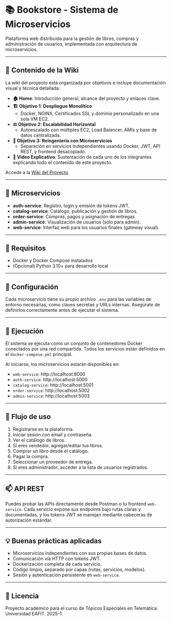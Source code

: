 # 📚 Bookstore - Sistema de Microservicios

Plataforma web distribuida para la gestión de libros, compras y administración de usuarios, implementada con arquitectura de microservicios.

---

## 📖 Contenido de la Wiki

La wiki del proyecto está organizada por objetivos e incluye documentación visual y técnica detallada:

- **🏠 Home**: Introducción general, alcance del proyecto y enlaces clave.
- **🏗️ Objetivo 1: Despliegue Monolítico**
  - Docker, NGINX, Certificados SSL y dominio personalizado en una sola VM EC2.
- **⚖️ Objetivo 2: Escalabilidad Horizontal**
  - Autoescalado con múltiples EC2, Load Balancer, AMIs y base de datos centralizada.
- **🔄 Objetivo 3: Reingeniería con Microservicios**
  - Separación en servicios independientes usando Docker, JWT, API REST, y frontend desacoplado.
- **🎥 Video Explicativo**: Sustentación de cada uno de los integrantes explicando todo el contenido de este proyecto.

Accede a la [Wiki del Proyecto](https://github.com/MADiazV1/Telematica-Proyecto-2-AWS/wiki) 

---

## 🧱 Microservicios

- **auth-service**: Registro, login y emisión de tokens JWT.
- **catalog-service**: Catálogo, publicación y gestión de libros.
- **order-service**: Compras, pagos y asignación de entregas.
- **admin-service**: Visualización de usuarios (solo para admin).
- **web-service**: Interfaz web para los usuarios finales (gateway visual).

---

## 🚀 Requisitos

- Docker y Docker Compose instalados
- (Opcional) Python 3.10+ para desarrollo local

---

## 🧪 Configuración

Cada microservicio tiene su propio archivo `.env` para las variables de entorno necesarias, como claves secretas y URLs internas. Asegúrate de definirlos correctamente antes de ejecutar el sistema.

---

## 🐳 Ejecución

El sistema se ejecuta como un conjunto de contenedores Docker conectados por una red compartida. Todos los servicios están definidos en el `docker-compose.yml` principal.

Al iniciarse, los microservicios estarán disponibles en:

- `web-service`: http://localhost:8000
- `auth-service`: http://localhost:5000
- `catalog-service`: http://localhost:5001
- `order-service`: http://localhost:5002
- `admin-service`: http://localhost:5003

---

## 👥 Flujo de uso

1. Registrarse en la plataforma.
2. Iniciar sesión con email y contraseña.
3. Ver el catálogo de libros.
4. Si eres vendedor, agregar/editar tus libros.
5. Comprar un libro desde el catálogo.
6. Pagar la compra.
7. Seleccionar un proveedor de entrega.
8. Si eres administrador, acceder a la lista de usuarios registrados.

---

## 📫 API REST

Puedes probar las APIs directamente desde Postman o tu frontend `web-service`. Cada servicio expone sus endpoints bajo rutas claras y documentadas, y los tokens JWT se manejan mediante cabeceras de autorización estándar.

---

## 💡 Buenas prácticas aplicadas

- Microservicios independientes con sus propias bases de datos.
- Comunicación vía HTTP con tokens JWT.
- Dockerización completa de cada servicio.
- Código limpio, separado por capas (rutas, servicios, modelos).
- Sesión y autenticación persistente en `web-service`.

---

## 📄 Licencia

Proyecto académico para el curso de Tópicos Especiales en Telemática. Universidad EAFIT. 2025-1.

